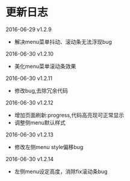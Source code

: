 # 更新日志

2016-06-29 v1.2.9

- 解决menu菜单抖动、滚动条无法浮现bug

2016-06-30 v1.2.10

- 美化menu菜单滚动条效果

2016-06-30 v1.2.11

- 修改bug,去除冗余代码

2016-06-30 v1.2.12

- 增加页面刷新:progress,代码高亮现可正常显示
- 调整侧menu默认样式

2016-06-30 v1.2.13

- 修改左侧menu style偏移bug

2016-06-30 v1.2.14

- 左侧menu设定高度，消除fix滚动条bug